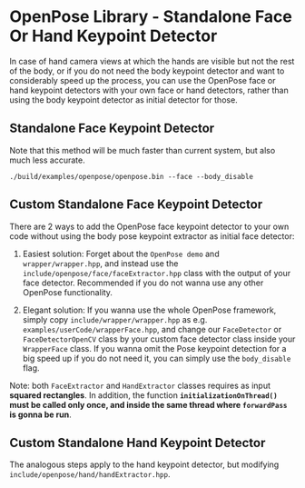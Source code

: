 OpenPose Library - Standalone Face Or Hand Keypoint Detector
====================================

In case of hand camera views at which the hands are visible but not the rest of the body, or if you do not need the body keypoint detector and want to considerably speed up the process, you can use the OpenPose face or hand keypoint detectors with your own face or hand detectors, rather than using the body keypoint detector as initial detector for those.

## Standalone Face Keypoint Detector
Note that this method will be much faster than current system, but also much less accurate.
```
./build/examples/openpose/openpose.bin --face --body_disable
```

## Custom Standalone Face Keypoint Detector
There are 2 ways to add the OpenPose face keypoint detector to your own code without using the body pose keypoint extractor as initial face detector:

1. Easiest solution: Forget about the `OpenPose demo` and `wrapper/wrapper.hpp`, and instead use the `include/openpose/face/faceExtractor.hpp` class with the output of your face detector. Recommended if you do not wanna use any other OpenPose functionality.

2. Elegant solution: If you wanna use the whole OpenPose framework, simply copy `include/wrapper/wrapper.hpp` as e.g. `examples/userCode/wrapperFace.hpp`, and change our `FaceDetector` or `FaceDetectorOpenCV` class by your custom face detector class inside your `WrapperFace` class. If you wanna omit the Pose keypoint detection for a big speed up if you do not need it, you can simply use the `body_disable` flag.

Note: both `FaceExtractor` and `HandExtractor` classes requires as input **squared rectangles**. In addition, the function **`initializationOnThread()` must be called only once, and inside the same thread where `forwardPass` is gonna be run**.

## Custom Standalone Hand Keypoint Detector
The analogous steps apply to the hand keypoint detector, but modifying `include/openpose/hand/handExtractor.hpp`.
